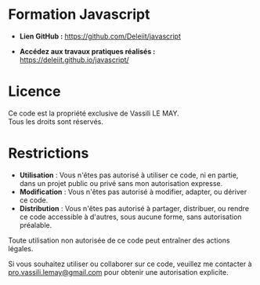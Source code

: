 # Formation Javascript

- **Lien GitHub :** https://github.com/Deleiit/javascript

- **Accédez aux travaux pratiques réalisés :** https://deleiit.github.io/javascript/

# Licence

Ce code est la propriété exclusive de Vassili LE MAY.  
Tous les droits sont réservés.

# Restrictions

- **Utilisation** : Vous n'êtes pas autorisé à utiliser ce code, ni en partie, dans un projet public ou privé sans mon autorisation expresse.
- **Modification** : Vous n'êtes pas autorisé à modifier, adapter, ou dériver ce code.
- **Distribution** : Vous n'êtes pas autorisé à partager, distribuer, ou rendre ce code accessible à d'autres, sous aucune forme, sans autorisation préalable.

Toute utilisation non autorisée de ce code peut entraîner des actions légales.

Si vous souhaitez utiliser ou collaborer sur ce code, veuillez me contacter à pro.vassili.lemay@gmail.com pour obtenir une autorisation explicite.
